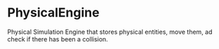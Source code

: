 # PhysicalEngine
Physical Simulation Engine that stores physical entities, move them, ad check if there has been a collision.
